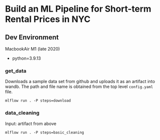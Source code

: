 # Build an ML Pipeline for Short-term Rental Prices in NYC

## Dev Environment

MacbookAir M1 (late 2020)

- python=3.9.13

### get_data

Downloads a sample data set from github and uploads it as an artifact into wandb. The
path and file name is obtained from the top level `config.yaml` file.
```
mlflow run . -P steps=download
```

### data_cleaning

Input: artifact from above

```
mlflow run . -P steps=basic_cleaning
```
